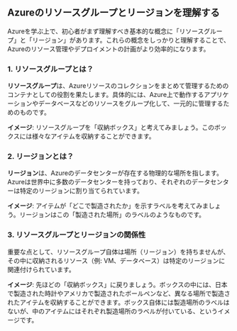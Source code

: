 ## **Azureのリソースグループとリージョンを理解する**

Azureを学ぶ上で、初心者がまず理解すべき基本的な概念に「リソースグループ」と「リージョン」があります。これらの概念をしっかりと理解することで、Azureのリソース管理やデプロイメントの計画がより効率的になります。

### 1. リソースグループとは？

**リソースグループ**は、Azureリソースのコレクションをまとめて管理するためのコンテナとしての役割を果たします。具体的には、Azure上で動作するアプリケーションやデータベースなどのリソースをグループ化して、一元的に管理するためのものです。

**イメージ**: リソースグループを「収納ボックス」と考えてみましょう。このボックスには様々なアイテムを収納することができます。

### 2. リージョンとは？

**リージョン**は、Azureのデータセンターが存在する物理的な場所を指します。Azureは世界中に多数のデータセンターを持っており、それぞれのデータセンターは特定のリージョンに割り当てられています。

**イメージ**: アイテムが「どこで製造されたか」を示すラベルを考えてみましょう。リージョンはこの「製造された場所」のラベルのようなものです。

### 3. リソースグループとリージョンの関係性

重要な点として、リソースグループ自体は場所（リージョン）を持ちませんが、その中に収納されるリソース（例: VM、データベース）は特定のリージョンに関連付けられています。

**イメージ**: 先ほどの「収納ボックス」に戻りましょう。ボックスの中には、日本で製造された時計やアメリカで製造されたボールペンなど、異なる場所で製造されたアイテムを収納することができます。ボックス自体には製造場所のラベルはないが、中のアイテムにはそれぞれ製造場所のラベルが付いている、というイメージです。